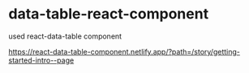 # data-table-react-component

used react-data-table component 

https://react-data-table-component.netlify.app/?path=/story/getting-started-intro--page
